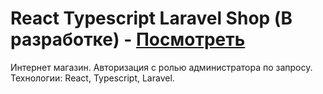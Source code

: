 # React Typescript Laravel Shop (В разработке) - [Посмотреть](https://react-e-commerce-laravel.web.app/)

Интернет магазин. Авторизация с ролью администратора по запросу.
Технологии: React, Typescript, Laravel.
